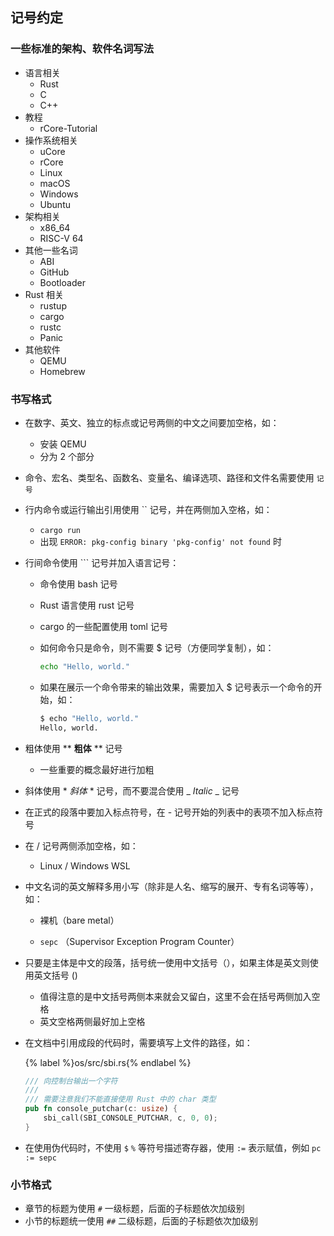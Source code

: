 ## 记号约定

### 一些标准的架构、软件名词写法
- 语言相关
  - Rust
  - C
  - C++
- 教程
  - rCore-Tutorial
- 操作系统相关
  - uCore
  - rCore
  - Linux
  - macOS
  - Windows
  - Ubuntu
- 架构相关
  - x86_64
  - RISC-V 64
- 其他一些名词
  - ABI
  - GitHub
  - Bootloader
- Rust 相关
  - rustup
  - cargo
  - rustc
  - Panic
- 其他软件
  - QEMU
  - Homebrew

### 书写格式

- 在数字、英文、独立的标点或记号两侧的中文之间要加空格，如：

  - 安装 QEMU
  - 分为 2 个部分

- 命令、宏名、类型名、函数名、变量名、编译选项、路径和文件名需要使用 `记号`

- 行内命令或运行输出引用使用 \`\` 记号，并在两侧加入空格，如：

  - `cargo run`
  - 出现 `ERROR: pkg-config binary 'pkg-config' not found` 时

- 行间命令使用 \`\`\` 记号并加入语言记号：

  - 命令使用 bash 记号

  - Rust 语言使用 rust 记号

  - cargo 的一些配置使用 toml 记号

  - 如何命令只是命令，则不需要 $ 记号（方便同学复制），如：

    ```bash
    echo "Hello, world."
    ```

  - 如果在展示一个命令带来的输出效果，需要加入 $ 记号表示一个命令的开始，如：

    ```bash
    $ echo "Hello, world."
    Hello, world.
    ```

- 粗体使用 \*\* **粗体** \*\* 记号

  - 一些重要的概念最好进行加粗

- 斜体使用 \* *斜体* \* 记号，而不要混合使用 \_ _Italic_ \_ 记号

- 在正式的段落中要加入标点符号，在 - 记号开始的列表中的表项不加入标点符号

- 在 / 记号两侧添加空格，如：

  - Linux / Windows WSL

- 中文名词的英文解释多用小写（除非是人名、缩写的展开、专有名词等等），如：

  - 裸机（bare metal）

  - `sepc` （Supervisor Exception Program Counter）

- 只要是主体是中文的段落，括号统一使用中文括号（），如果主体是英文则使用英文括号 ()

  - 值得注意的是中文括号两侧本来就会又留白，这里不会在括号两侧加入空格
  - 英文空格两侧最好加上空格

- 在文档中引用成段的代码时，需要填写上文件的路径，如：

  {% label %}os/src/sbi.rs{% endlabel %}
  ```rust
  /// 向控制台输出一个字符
  ///
  /// 需要注意我们不能直接使用 Rust 中的 char 类型
  pub fn console_putchar(c: usize) {
      sbi_call(SBI_CONSOLE_PUTCHAR, c, 0, 0);
  }
  ```

- 在使用伪代码时，不使用 `$` `%` 等符号描述寄存器，使用 `:=` 表示赋值，例如 `pc := sepc`

### 小节格式

- 章节的标题为使用 `#` 一级标题，后面的子标题依次加级别
- 小节的标题统一使用 `##` 二级标题，后面的子标题依次加级别